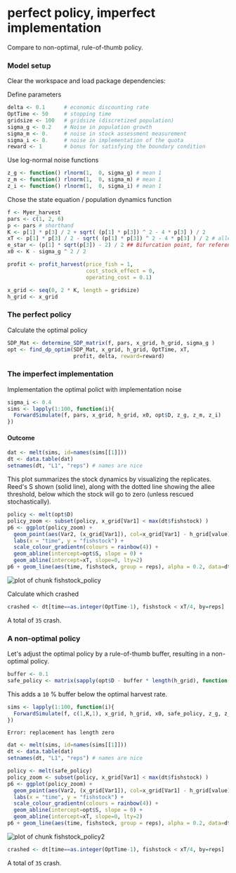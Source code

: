 




# perfect policy, imperfect implementation 
Compare to non-optimal, rule-of-thumb policy.

### Model setup 
Clear the workspace and load package dependencies: 



Define parameters


```r
delta <- 0.1      # economic discounting rate
OptTime <- 50     # stopping time
gridsize <- 100   # gridsize (discretized population)
sigma_g <- 0.2    # Noise in population growth
sigma_m <- 0.     # noise in stock assessment measurement
sigma_i <- 0.     # noise in implementation of the quota
reward <- 1       # bonus for satisfying the boundary condition
```




Use log-normal noise functions


```r
z_g <- function() rlnorm(1,  0, sigma_g) # mean 1
z_m <- function() rlnorm(1,  0, sigma_m) # mean 1
z_i <- function() rlnorm(1,  0, sigma_i) # mean 1
```




Chose the state equation / population dynamics function


```r
f <- Myer_harvest
pars <- c(1, 2, 6) 
p <- pars # shorthand 
K <- p[1] * p[3] / 2 + sqrt( (p[1] * p[3]) ^ 2 - 4 * p[3] ) / 2
xT <- p[1] * p[3] / 2 - sqrt( (p[1] * p[3]) ^ 2 - 4 * p[3] ) / 2 # allee threshold
e_star <- (p[1] * sqrt(p[3]) - 2) / 2 ## Bifurcation point, for reference 
x0 <- K - sigma_g ^ 2 / 2 
```






```r
profit <- profit_harvest(price_fish = 1, 
                         cost_stock_effect = 0,
                         operating_cost = 0.1)
```






```r
x_grid <- seq(0, 2 * K, length = gridsize)  
h_grid <- x_grid  
```





### The perfect policy 
Calculate the optimal policy


```r
SDP_Mat <- determine_SDP_matrix(f, pars, x_grid, h_grid, sigma_g )
opt <- find_dp_optim(SDP_Mat, x_grid, h_grid, OptTime, xT, 
                     profit, delta, reward=reward)
```




### The imperfect implementation

Implementation the optimal polict with implementation noise 


```r
sigma_i <- 0.4 
sims <- lapply(1:100, function(i){
  ForwardSimulate(f, pars, x_grid, h_grid, x0, opt$D, z_g, z_m, z_i)
})
```




#### Outcome 


```r
dat <- melt(sims, id=names(sims[[1]]))  
dt <- data.table(dat)
setnames(dt, "L1", "reps") # names are nice
```




This plot summarizes the stock dynamics by visualizing the replicates. Reed's S shown (solid line), along with the dotted line showing the allee threshold, below which the stock will go to zero (unless rescued stochastically). 


```r
policy <- melt(opt$D)
policy_zoom <- subset(policy, x_grid[Var1] < max(dt$fishstock) )
p6 <- ggplot(policy_zoom) + 
  geom_point(aes(Var2, (x_grid[Var1]), col=x_grid[Var1] - h_grid[value])) + 
  labs(x = "time", y = "fishstock") +
  scale_colour_gradientn(colours = rainbow(4)) +
  geom_abline(intercept=opt$S, slope = 0) +
  geom_abline(intercept=xT, slope=0, lty=2)
p6 + geom_line(aes(time, fishstock, group = reps), alpha = 0.2, data=dt)
```

![plot of chunk fishstock_policy](http://www.carlboettiger.info/wp-content/uploads/2012/03/wpid-fishstock_policy4.png) 


Calculate which crashed


```r
crashed <- dt[time==as.integer(OptTime-1), fishstock < xT/4, by=reps]
```



A total of `35` crash.



### A non-optimal policy 
Let's adjust the optimal policy by a rule-of-thumb buffer, resulting in a non-optimal policy.


```r
buffer <- 0.1
safe_policy <- matrix(sapply(opt$D - buffer * length(h_grid), function(x) max(0, x)), ncol=dim(opt$D)[2])
```




This adds a `10` % buffer below the optimal harvest rate. 




```r
sims <- lapply(1:100, function(i){
  ForwardSimulate(f, c(1,K,1), x_grid, h_grid, x0, safe_policy, z_g, z_m, z_i)
})
```



```
Error: replacement has length zero
```






```r
dat <- melt(sims, id=names(sims[[1]]))  
dt <- data.table(dat)
setnames(dt, "L1", "reps") # names are nice
```






```r
policy <- melt(safe_policy)
policy_zoom <- subset(policy, x_grid[Var1] < max(dt$fishstock) )
p6 <- ggplot(policy_zoom) + 
  geom_point(aes(Var2, (x_grid[Var1]), col=x_grid[Var1] - h_grid[value])) + 
  labs(x = "time", y = "fishstock") +
  scale_colour_gradientn(colours = rainbow(4)) +
  geom_abline(intercept=opt$S, slope = 0) +
  geom_abline(intercept=xT, slope=0, lty=2)
p6 + geom_line(aes(time, fishstock, group = reps), alpha = 0.2, data=dt)
```

![plot of chunk fishstock_policy2](http://www.carlboettiger.info/wp-content/uploads/2012/03/wpid-fishstock_policy22.png) 




```r
crashed <- dt[time==as.integer(OptTime-1), fishstock < xT/4, by=reps]
```



A total of `35` crash.



